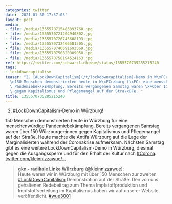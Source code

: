 ```yaml
---
categories: twitter
date: '2021-01-30 17:37:03'
layout: post
media:
- file: /media/1355570715483893760.jpg
- file: /media/1355570721204940802.jpg
- file: /media/1355570726745608193.jpg
- file: /media/1355570732466581505.jpg
- file: /media/1355570740691693569.jpg
- file: /media/1355570750820909058.jpg
- file: /media/1355570758194524163.jpg
ref: https://twitter.com/schwarzlichtwue/status/1355570735285215240
tags:
- lockdowncapitalism
teaser: "2. [#LockDownCapitalism](/t/lockdowncapitalism)-Demo in W\xFCrzburg!\n\n\n\
  \n150 Menschen demonstrierten heute in W\xFCrzburg f\xFCr eine menschenw\xFCrdige\
  \ Pandemiebek\xE4mpfung. Bereits vergangenen Samstag waren \xFCber 150 W\xFCrzburger:innen\
  \ gegen Kapitalismus und Pflegemangel auf der Stra\xDFe. "
title: 1355570735285215240
---
```

2. [#LockDownCapitalism](/t/lockdowncapitalism)-Demo in Würzburg!



150 Menschen demonstrierten heute in Würzburg für eine menschenwürdige Pandemiebekämpfung. Bereits vergangenen Samstag waren über 150 Würzburger:innen gegen Kapitalismus und Pflegemangel auf der Straße. 
Heute machte die Antifa Würzburg auf die Lage der Marginalisierten während der Coronakrise aufmerksam. Nächsten Samstag gibt es eine weitere LockDownCapitalism-Demo in Würzburg, diesmal gegen die Ausgangssperre und für den Erhalt der Kultur nach [#Corona](/t/corona). 
[twitter.com/kleinnizzawue/…](https://twitter.com/kleinnizzawue/status/1355573735097577474?s=19)
> <b>gkn - radikale Linke Würzburg</b> ([@kleinnizzawue](https://twitter.com/kleinnizzawue)):  
>Heute waren wir  in Würzburg mit über 150 Menschen zur zweiten [#LockDownCapitalism](/t/lockdowncapitalism)  Demonstration auf der Straße. Den von uns gehaltenen Redebeitrag zum Thema Impfstoffproduktion und Impfstoffverteilung im Kapitalismus haben wir auf unserer Website veröffentlicht. [#wue3001](/t/wue3001)   

